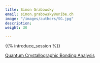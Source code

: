 ```yaml
---
title: Simon Grabowsky
email: simon.grabowsky@unibe.ch
image: "/images/authors/SG.jpg"
description: 
weight: 30

---
```


{{% introduce_session %}}

[Quantum Crystallographic Bonding Analysis](/topics/03_quantum-crystallographic-bonding-analysis)
